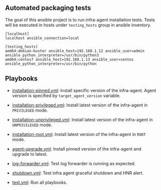## Automated packaging tests

The goal of this ansible project is to run infra-agent installation tests.
Tests will be executed in hosts under `testing_hosts` group in ansible inventory.

```
[localhost]
localhost ansible_connection=local

[testing_hosts]
amd64:debian-buster ansible_host=192.168.1.12 ansible_user=admin ansible_python_interpreter=/usr/bin/python3 
amd64:centos7 ansible_host=192.168.1.13 ansible_user=centos ansible_python_interpreter=/usr/bin/python 
```

## Playbooks

* [installation-pinned.yml](installation-pinned.yml): Install specific version of the infra-agent. 
  Agent version is specified by `target_agent_version` variable.
  

* [installation-privileged.yml](installation-privileged.yml): Install latest version of the infra-agent in `PRIVILEGED` mode.
  

* [installation-unprivileged.yml](installation-unprivileged.yml): Install latest version of the infra-agent in `UNPRIVILEGED` mode.
    

* [installation-root.yml](installation-root.yml): Install latest version of the infra-agent in `ROOT` mode.
  

* [agent-upgrade.yml](agent-upgrade.yml): Install pinned version of the infra-agent and upgrade to latest.
  

* [log-forwarder.yml](log-forwarder.yml): Test log forwarder is running as expected.


* [shutdown.yml](shutdown.yml): Test infra agent graceful shutdown and HNR alert.


* [test.yml](test.yml): Run all playbooks.


  